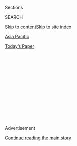 <div id="app">

<div>

<div>

<div>

<div class="NYTAppHideMasthead css-1q2w90k e1suatyy0">

<div class="section css-ui9rw0 e1suatyy2">

<div class="css-eph4ug er09x8g0">

<div class="css-6n7j50">

</div>

<span class="css-1dv1kvn">Sections</span>

<div class="css-10488qs">

<span class="css-1dv1kvn">SEARCH</span>

</div>

[Skip to content](#site-content)[Skip to site index](#site-index)

</div>

<div id="masthead-section-label" class="css-1wr3we4 eaxe0e00">

[Asia
Pacific](https://www.nytimes3xbfgragh.onion/section/world/asia)

</div>

<div class="css-10698na e1huz5gh0">

</div>

</div>

<div id="masthead-bar-one" class="section hasLinks css-15hmgas e1csuq9d3">

<div class="css-uqyvli e1csuq9d0">

</div>

<div class="css-1uqjmks e1csuq9d1">

</div>

<div class="css-9e9ivx">

[](https://myaccount.nytimes3xbfgragh.onion/auth/login?response_type=cookie&client_id=vi)

</div>

<div class="css-1bvtpon e1csuq9d2">

[Today’s
Paper](https://www.nytimes3xbfgragh.onion/section/todayspaper)

</div>

</div>

</div>

</div>

<div data-aria-hidden="false">

<div id="site-content" data-role="main">

<div>

<div class="css-1aor85t" style="opacity:0.000000001;z-index:-1;visibility:hidden">

<div class="css-1hqnpie">

<div class="css-epjblv">

<span class="css-17xtcya">[Asia
Pacific](/section/world/asia)</span><span class="css-x15j1o">|</span><span class="css-fwqvlz">Cyclone
Amphan Slams India and
Bangladesh</span>

</div>

<div class="css-k008qs">

<div class="css-1iwv8en">

<span class="css-18z7m18"></span>

<div>

</div>

</div>

<span class="css-1n6z4y">https://nyti.ms/36nCMvx</span>

<div class="css-1705lsu">

<div class="css-4xjgmj">

<div class="css-4skfbu" data-role="toolbar" data-aria-label="Social Media Share buttons, Save button, and Comments Panel with current comment count" data-testid="share-tools">

  - 
  - 
  - 
  - 
    
    <div class="css-6n7j50">
    
    </div>

  - 

</div>

</div>

</div>

</div>

</div>

</div>

<div class="css-13pd83m">

</div>

<div id="top-wrapper" class="css-1sy8kpn">

<div id="top-slug" class="css-l9onyx">

Advertisement

</div>

[Continue reading the main
story](#after-top)

<div class="ad top-wrapper" style="text-align:center;height:100%;display:block;min-height:250px">

<div id="top" class="place-ad" data-position="top" data-size-key="top">

</div>

</div>

<div id="after-top">

</div>

</div>

<div>

<div id="sponsor-wrapper" class="css-1hyfx7x">

<div id="sponsor-slug" class="css-19vbshk">

Supported by

</div>

[Continue reading the main
story](#after-sponsor)

<div id="sponsor" class="ad sponsor-wrapper" style="text-align:center;height:100%;display:block">

</div>

<div id="after-sponsor">

</div>

</div>

<div class="css-186x18t">

</div>

<div class="css-1vkm6nb ehdk2mb0">

# Cyclone Amphan Slams India and Bangladesh

</div>

Millions fled, and several deaths have been reported, but for the
moment, at least, residents say it appears it could have been much
worse.

<div class="css-79elbk" data-testid="photoviewer-wrapper">

<div class="css-z3e15g" data-testid="photoviewer-wrapper-hidden">

</div>

<div class="css-1a48zt4 ehw59r15" data-testid="photoviewer-children">

![<span class="css-16f3y1r e13ogyst0" data-aria-hidden="true">Paradeep,
India, as Cyclone Amphan made landfall
Wednesday.</span><span class="css-cnj6d5 e1z0qqy90" itemprop="copyrightHolder"><span class="css-1ly73wi e1tej78p0">Credit...</span><span><span>EPA,
via
Shutterstock</span></span></span>](https://static01.graylady3jvrrxbe.onion/images/2020/05/20/world/20cyclone/merlin_172665615_d9272a24-7a10-4a90-95a2-eadb2d075093-articleLarge.jpg?quality=75&auto=webp&disable=upscale)

</div>

</div>

<div class="css-18e8msd">

<div class="css-otjvjh epjyd6m0">

<div class="css-1u9l98q ey68jwv0" data-aria-hidden="true">

[![Jeffrey
Gettleman](https://static01.graylady3jvrrxbe.onion/images/2018/10/10/multimedia/author-jeffrey-gettleman/author-jeffrey-gettleman-thumbLarge.png
"Jeffrey Gettleman")](https://www.nytimes3xbfgragh.onion/by/jeffrey-gettleman)[![Sameer
Yasir](https://static01.graylady3jvrrxbe.onion/images/2019/11/22/reader-center/author-sameer-yasir/author-sameer-yasir-thumbLarge.png
"Sameer Yasir")](https://www.nytimes3xbfgragh.onion/by/sameer-yasir)[![Kai
Schultz](https://static01.graylady3jvrrxbe.onion/images/2019/11/22/reader-center/author-kai-schultz/author-kai-schultz-thumbLarge.png
"Kai Schultz")](https://www.nytimes3xbfgragh.onion/by/kai-schultz)[![Hari
Kumar](https://static01.graylady3jvrrxbe.onion/images/2019/12/13/reader-center/author-hari-kumar/author-hari-kumar-thumbLarge.png
"Hari Kumar")](https://www.nytimes3xbfgragh.onion/by/hari-kumar)

</div>

<div class="css-1baulvz">

By [<span class="css-1baulvz" itemprop="name">Jeffrey
Gettleman</span>](https://www.nytimes3xbfgragh.onion/by/jeffrey-gettleman),
[<span class="css-1baulvz" itemprop="name">Sameer
Yasir</span>](https://www.nytimes3xbfgragh.onion/by/sameer-yasir),
[<span class="css-1baulvz" itemprop="name">Kai
Schultz</span>](https://www.nytimes3xbfgragh.onion/by/kai-schultz) and
[<span class="css-1baulvz last-byline" itemprop="name">Hari
Kumar</span>](https://www.nytimes3xbfgragh.onion/by/hari-kumar)

</div>

</div>

  - 
    
    <div class="css-ld3wwf e16638kd2">
    
    May 20,
    2020
    
    </div>

  - 
    
    <div class="css-4xjgmj">
    
    <div class="css-d8bdto" data-role="toolbar" data-aria-label="Social Media Share buttons, Save button, and Comments Panel with current comment count" data-testid="share-tools">
    
      - 
      - 
      - 
      - 
        
        <div class="css-6n7j50">
        
        </div>
    
      - 
    
    </div>
    
    </div>

</div>

</div>

<div class="section meteredContent css-1r7ky0e" name="articleBody" itemprop="articleBody">

<div class="css-1fanzo5 StoryBodyCompanionColumn">

<div class="css-53u6y8">

NEW DELHI — A dreaded cyclone tore through eastern India and Bangladesh
on Wednesday, knocking down trees, smashing countless shacks and killing
at least several people, but, it appeared, causing less devastation than
initially feared.

The combination of an impressive evacuation effort and the storm
weakening as it swirled onto land seems to have spared many lives.

Just a few days ago, meteorologists were calling the [cyclone, named
Amphan](https://www.nytimes3xbfgragh.onion/2020/05/21/world/asia/cyclone-amphan-india-bangladesh.html),
one of the most dangerous storms in decades. And preparations for it
were complicated by the fact that the cyclone hit in the middle of the
pandemic, with both India and Bangladesh locked down and experiencing an
[alarming rise in coronavirus
infections](https://timesofindia.indiatimes.com/india/covid-19-cases-in-india-cross-1-lakh-mark-over-3000-dead/articleshow/75816534.cms).

Many villagers along India’s coast were apprehensive about rushing into
packed emergency shelters, where they feared they would catch the virus.
Hundreds of shelters weren’t even available because they had been
converted into quarantine centers two weeks ago.

</div>

</div>

<div class="css-1fanzo5 StoryBodyCompanionColumn">

<div class="css-53u6y8">

Still, by Wednesday evening, more than three million people had been
whisked from their homes along the Bay of Bengal and were staying in
shelters. The Bangladeshi authorities also managed to evacuate 520,997
animals, they said, including cows, goats, buffalo, chickens and ducks.

</div>

</div>

<div class="css-79elbk" data-testid="photoviewer-wrapper">

<div class="css-z3e15g" data-testid="photoviewer-wrapper-hidden">

</div>

<div class="css-1a48zt4 ehw59r15" data-testid="photoviewer-children">

![<span class="css-16f3y1r e13ogyst0" data-aria-hidden="true">In
Bangladesh, people sought safety at a shelter in Gabura as the storm
neared.</span><span class="css-cnj6d5 e1z0qqy90" itemprop="copyrightHolder"><span class="css-1ly73wi e1tej78p0">Credit...</span><span>Reuters</span></span>](https://static01.graylady3jvrrxbe.onion/images/2020/05/20/world/20cyclone2/merlin_172671894_80120db3-7afa-42e2-ad96-2a416de8df64-articleLarge.jpg?quality=75&auto=webp&disable=upscale)

</div>

</div>

<div class="css-1fanzo5 StoryBodyCompanionColumn">

<div class="css-53u6y8">

One of the worst-hit cities was Kolkata, once the capital of British
India, which is home to many fragile buildings hundreds of years old.
The eye of Cyclone Amphan passed close to the city, bringing with it
100-mile-per-hour winds and ropes of rain.

The storm split trees into pieces, exploded transformers, tipped over
electricity poles and damaged many homes — unusual destruction for the
city, which lies more than 50 miles inland from the Bay of Bengal and is
typically spared major cyclone damage.

“It’s a pretty bad storm,” said Jawhar Sircar, a retired government
administrator, speaking by telephone as rain lashed the windows of his
house in south Kolkata. “Trees are falling. Flower pots are falling.
Things are flying from here to there.”

</div>

</div>

<div class="css-1fanzo5 StoryBodyCompanionColumn">

<div class="css-53u6y8">

Another Kolkata resident, Manu Bandyopadhyay, a contractor, was
despondent about losing his ancestral home in a fishing village. His
grandfather was a fisherman.

“If he were alive today,” Mr. Bandyopadhyay said, “he would have cried.”

As the cyclone bore down, humanitarian organizations were especially
worried about the one million Rohingya refugees stuck in muddy camps in
coastal Bangladesh, where they ended up after [fleeing massacres in
Myanmar](https://www.nytimes3xbfgragh.onion/2017/10/11/world/asia/rohingya-myanmar-atrocities.html)
a few years ago. Many of the refugees live on denuded hillsides in
flimsy homes made from sticks and plastic tarps.

But the storm skirted that area, dumping it with heavy rains but not
washing away homes, as many aid workers and refugees had feared.

“We are staying inside and praying to Allah that the cyclone doesn’t
affect us,” said Enayetullah, who goes by one name and lives with his
three children in the Kutupalong refugee camp, near the town of Cox’s
Bazar.

</div>

</div>

<div class="css-79elbk" data-testid="photoviewer-wrapper">

<div class="css-z3e15g" data-testid="photoviewer-wrapper-hidden">

</div>

<div class="css-1a48zt4 ehw59r15" data-testid="photoviewer-children">

<div class="css-1xdhyk6 erfvjey0">

<span class="css-1ly73wi e1tej78p0">Image</span>

<div class="css-zjzyr8">

<div data-testid="lazyimage-container" style="height:257.77777777777777px">

</div>

</div>

</div>

<span class="css-16f3y1r e13ogyst0" data-aria-hidden="true">Roofs were
reinforced in Cox’s Bazar,
Bangladesh.</span><span class="css-cnj6d5 e1z0qqy90" itemprop="copyrightHolder"><span class="css-1ly73wi e1tej78p0">Credit...</span><span>Ro
Yassin Abdumonab, via Reuters</span></span>

</div>

</div>

<div class="css-1fanzo5 StoryBodyCompanionColumn">

<div class="css-53u6y8">

The Indian and Bangladeshi authorities are getting good at large-scale
coastal evacuations.

After a cyclone in 1999 killed thousands of people, both governments
built hundreds of new emergency shelters. They aren’t picturesque —
picture a bare two-story, peeling-paint, cement-block rectangular
building on stilts, almost resembling a crab. But [the
structures](https://www.telegraphindia.com/states/west-bengal/iit-kharagpur-professors-behind-life-saver-shelters/cid/1690016),
some designed by the faculty at one of India’s elite universities, the
Indian Institute of Technology Kharagpur, have proved stormworthy.

Officials have also tightened up their methods of getting the word out —
through text messaging, television commercials and old-fashioned
door-to-door pleas to evacuate.

</div>

</div>

<div class="css-1fanzo5 StoryBodyCompanionColumn">

<div class="css-53u6y8">

Last year, Indian officials [moved more than a million
people](https://www.nytimes3xbfgragh.onion/2019/05/03/world/asia/cyclone-fani-india-evacuations.html)
out of harm’s way when another cyclone was bearing down, and once again,
for this storm, they seemed to have done a thorough job of evacuating
villagers and pre-positioning rescue teams.

All day Tuesday and Wednesday, emergency crews in orange jumpsuits and
yellow hard hats plied the beach roads, urging people through megaphones
to leave their homes and go to the evacuation shelters as an
increasingly frothy sea pounded the sea walls and spilled into the
roads.

“Do Not Go Out In The Storm,” said a message featured prominently on
Indian television stations.

</div>

</div>

![<span class="css-16f3y1r e13ogyst0">Cyclone Amphan hit India’s coast
as the country and neighboring Bangladesh are struggling with
coronavirus infections. The storm also caused floods in Sri
Lanka.</span><span class="css-cch8ym"><span class="css-1dv1kvn">Credit</span><span class="css-cnj6d5 e1z0qqy90" itemprop="copyrightHolder"><span class="css-1ly73wi e1tej78p0">Credit...</span><span>Reuters</span></span></span>](https://static01.graylady3jvrrxbe.onion/images/2020/05/20/world/20cyclone-briefing6/merlin_172664145_d38dbd49-62a4-45bf-a0a4-854715bcd6a4-videoSixteenByNine3000.jpg)

<div class="css-1fanzo5 StoryBodyCompanionColumn">

<div class="css-53u6y8">

The cyclone made landfall around 4 p.m. near the Indian town of Digha,
on the eastern coast, with wind speeds between 80 and 100 miles per
hour.

Though damage assessments were still sketchy on Wednesday night as
Amphan continued to churn into northeastern India, the authorities said
several people had died, including an infant boy crushed after the wall
of his mud hut crumbled and fell on him.

A Bangladeshi Red Crescent volunteer drowned after a rescue boat
capsized during a rescue operation. At least two other deaths were
reported in India media.

The cyclone washed away bridges connecting Indian islands to the
mainland and left many areas without electricity or phone service, the
West Bengal chief minister, Mamata Banerjee, told reporters Wednesday
evening. She said that while a clearer picture of the devastation would
emerge by Thursday, there had been at least seven deaths, The Associated
Press reported.

</div>

</div>

<div class="css-1fanzo5 StoryBodyCompanionColumn">

<div class="css-53u6y8">

But many residents said this was better than they had expected.

On Monday, Cyclone Amphan swept over the Bay of Bengal as the strongest
cyclone ever recorded in the region. But by Tuesday a phenomenon called
vertical wind shear — the shifting of winds with altitude — had
disrupted the storm’s rotational structure, weakening it.

Amphan initially grew powerful because the waters it passed over were
exceedingly warm, as high as 88 degrees in parts of the Indian Ocean.
Warmer water provides more energy to fuel such rotating storms.

Climate change is [raising ocean
temperatures](https://www.nytimes3xbfgragh.onion/2020/05/18/climate/climate-changes-hurricane-intensity.html),
but other factors, including natural variability, can play a role. While
it is not possible to say whether any one specific storm like Amphan was
made more powerful by climate change, scientists have long expected that
tropical storms like it will increase in strength as the world
warms.

</div>

</div>

<div class="css-79elbk" data-testid="photoviewer-wrapper">

<div class="css-z3e15g" data-testid="photoviewer-wrapper-hidden">

</div>

<div class="css-1a48zt4 ehw59r15" data-testid="photoviewer-children">

<div class="css-1xdhyk6 erfvjey0">

<span class="css-1ly73wi e1tej78p0">Image</span>

<div class="css-zjzyr8">

<div data-testid="lazyimage-container" style="height:257.1333333333334px">

</div>

</div>

</div>

<span class="css-16f3y1r e13ogyst0" data-aria-hidden="true">Indian
emergency workers removing an uprooted tree near the border between the
eastern states of West Bengal and
Odisha.</span><span class="css-cnj6d5 e1z0qqy90" itemprop="copyrightHolder"><span class="css-1ly73wi e1tej78p0">Credit...</span><span>Reuters</span></span>

</div>

</div>

<div class="css-1fanzo5 StoryBodyCompanionColumn">

<div class="css-53u6y8">

The storm drenched the Sundarbans, the world’s largest mangrove forest
and a wildlife refuge, home to endangered species including Bengal
tigers.

Belinda Wright, the executive director of the Wildlife Protection
Society of India, said that some of the villages on the fringes of the
wildlife refuge had been badly hit, and that she received a panicked
call Wednesday afternoon from a man she works with in a village on a
remote island.

The man said dozens of people had holed up in a concrete shelter built
on top of a school. Outside, trees had snapped, dead livestock were
sprawled across the ground and huge waves threatened to destroy 12-foot
high dikes that protected the village of mud huts from being completely
obliterated.

</div>

</div>

<div class="css-1fanzo5 StoryBodyCompanionColumn">

<div class="css-53u6y8">

If the dikes fail to hold, she said, “They don’t stand a chance.”

“He was very, very emotional,” Ms. Wright said. “I could hear children
crying in the background. He said to me: ‘This might be the end. This
might be the last time I talk to you.’”

But several hours later, Ms. Wright reached him.

“The embankment held,” she said. “He sounded extremely positive and sort
of triumphant that he had survived.”

Suhasini Raj contributed reporting from Lucknow, India, and Henry
Fountain from Albuquerque, N.M.

</div>

</div>

<div>

</div>

</div>

<div>

</div>

<div>

</div>

<div>

</div>

<div>

<div id="bottom-wrapper" class="css-1ede5it">

<div id="bottom-slug" class="css-l9onyx">

Advertisement

</div>

[Continue reading the main
story](#after-bottom)

<div id="bottom" class="ad bottom-wrapper" style="text-align:center;height:100%;display:block;min-height:90px">

</div>

<div id="after-bottom">

</div>

</div>

</div>

</div>

</div>

## Site Index

<div>

</div>

## Site Information Navigation

  - [© <span>2020</span> <span>The New York Times
    Company</span>](https://help.nytimes3xbfgragh.onion/hc/en-us/articles/115014792127-Copyright-notice)

<!-- end list -->

  - [NYTCo](https://www.nytco.com/)
  - [Contact
    Us](https://help.nytimes3xbfgragh.onion/hc/en-us/articles/115015385887-Contact-Us)
  - [Work with us](https://www.nytco.com/careers/)
  - [Advertise](https://nytmediakit.com/)
  - [T Brand Studio](http://www.tbrandstudio.com/)
  - [Your Ad
    Choices](https://www.nytimes3xbfgragh.onion/privacy/cookie-policy#how-do-i-manage-trackers)
  - [Privacy](https://www.nytimes3xbfgragh.onion/privacy)
  - [Terms of
    Service](https://help.nytimes3xbfgragh.onion/hc/en-us/articles/115014893428-Terms-of-service)
  - [Terms of
    Sale](https://help.nytimes3xbfgragh.onion/hc/en-us/articles/115014893968-Terms-of-sale)
  - [Site
    Map](https://spiderbites.nytimes3xbfgragh.onion)
  - [Help](https://help.nytimes3xbfgragh.onion/hc/en-us)
  - [Subscriptions](https://www.nytimes3xbfgragh.onion/subscription?campaignId=37WXW)

</div>

</div>

</div>

</div>
